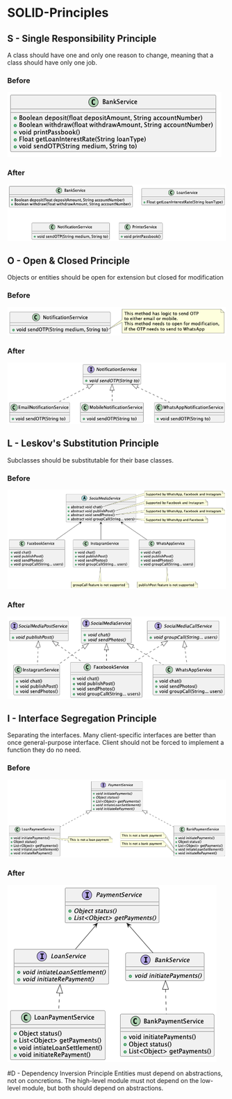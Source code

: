 # SOLID-Principles

## S - Single Responsibility Principle
A class should have one and only one reason to change, meaning that a class should have only one job.

### Before
![alt text](https://github.com/nadisha/SOLID-principles/blob/main/srp-incorrect.png?raw=true)

### After
![alt text](https://github.com/nadisha/SOLID-principles/blob/main/srp-correct.png?raw=true)

## O - Open & Closed Principle
Objects or entities should be open for extension but closed for modification

### Before
![alt text](https://github.com/nadisha/SOLID-principles/blob/main/ocp-incorrect.png?raw=true)

### After
![alt text](https://github.com/nadisha/SOLID-principles/blob/main/ocp-correct.png?raw=true)

## L - Leskov's Substitution Principle
Subclasses should be substitutable for their base classes.

### Before
![alt text](https://github.com/nadisha/SOLID-principles/blob/main/lsp-incorrect.png?raw=true)

### After
![alt text](https://github.com/nadisha/SOLID-principles/blob/main/lsp-correct.png?raw=true)

## I - Interface Segregation Principle
Separating the interfaces. Many client-specific interfaces are better than once general-purpose interface. Client should not be forced to implement a function they do no need.

### Before
![alt text](https://github.com/nadisha/SOLID-principles/blob/main/isp-incorrect.png?raw=true)

### After
![alt text](https://github.com/nadisha/SOLID-principles/blob/main/isp-correct.png?raw=true)

#D - Dependency Inversion Principle
Entities must depend on abstractions, not on concretions. The high-level module must not depend on the low-level module, but both should depend on abstractions.